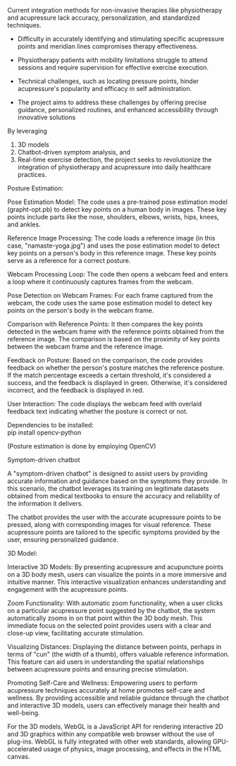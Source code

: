 Current integration methods for non-invasive therapies like
physiotherapy and acupressure lack accuracy, personalization, and
standardized techniques.
- Difficulty in accurately identifying and stimulating specific
acupressure points and meridian lines compromises therapy
effectiveness.
- Physiotherapy patients with mobility limitations struggle to attend
sessions and require supervision for effective exercise execution.

- Technical challenges, such as locating pressure points,
hinder acupressure's popularity and efficacy in self administration.
- The project aims to address these challenges by offering
precise guidance, personalized routines, and enhanced
accessibility through innovative solutions

By leveraging
1. 3D models
2. Chatbot-driven symptom analysis, and
3. Real-time exercise detection, the project seeks to
revolutionize the integration of physiotherapy and
acupressure into daily healthcare practices.

Posture Estimation:

Pose Estimation Model: The code uses a pre-trained pose estimation model (grapht-opt.pb) to detect key points on a human body in images. These key points include parts like the nose, shoulders, elbows, wrists, hips, knees, and ankles.

Reference Image Processing: The code loads a reference image (in this case, "namaste-yoga.jpg") and uses the pose estimation model to detect key points on a person's body in this reference image. These key points serve as a reference for a correct posture.

Webcam Processing Loop: The code then opens a webcam feed and enters a loop where it continuously captures frames from the webcam.

Pose Detection on Webcam Frames: For each frame captured from the webcam, the code uses the same pose estimation model to detect key points on the person's body in the webcam frame.

Comparison with Reference Points: It then compares the key points detected in the webcam frame with the reference points obtained from the reference image. The comparison is based on the proximity of key points between the webcam frame and the reference image.

Feedback on Posture: Based on the comparison, the code provides feedback on whether the person's posture matches the reference posture. If the match percentage exceeds a certain threshold, it's considered a success, and the feedback is displayed in green. Otherwise, it's considered incorrect, and the feedback is displayed in red.

User Interaction: The code displays the webcam feed with overlaid feedback text indicating whether the posture is correct or not.

   Dependencies to be installed:  
      pip install opencv-python

(Posture estimation is done by employing OpenCV)

Symptom-driven chatbot

A "symptom-driven chatbot" is designed to assist users by providing accurate information and guidance based on the symptoms they provide. In this scenario, the chatbot leverages its training on legitimate datasets obtained from medical textbooks to ensure the accuracy and reliability of the information it delivers.

The chatbot provides the user with the accurate acupressure points to be pressed, along with corresponding images for visual reference. These acupressure points are tailored to the specific symptoms provided by the user, ensuring personalized guidance.

3D Model:

Interactive 3D Models: By presenting acupressure and acupuncture points on a 3D body mesh, users can visualize the points in a more immersive and intuitive manner. This interactive visualization enhances understanding and engagement with the acupressure points.

Zoom Functionality: With automatic zoom functionality, when a user clicks on a particular acupressure point suggested by the chatbot, the system automatically zooms in on that point within the 3D body mesh. This immediate focus on the selected point provides users with a clear and close-up view, facilitating accurate stimulation.

Visualizing Distances: Displaying the distance between points, perhaps in terms of "cun" (the width of a thumb), offers valuable reference information. This feature can aid users in understanding the spatial relationships between acupressure points and ensuring precise stimulation.

Promoting Self-Care and Wellness: Empowering users to perform acupressure techniques accurately at home promotes self-care and wellness. By providing accessible and reliable guidance through the chatbot and interactive 3D models, users can effectively manage their health and well-being.

For the 3D models, WebGL is a JavaScript API for rendering interactive 2D and 3D graphics within any compatible web browser without the use of plug-ins. WebGL is fully integrated with other web standards, allowing GPU-accelerated usage of physics, image processing, and effects in the HTML canvas.
